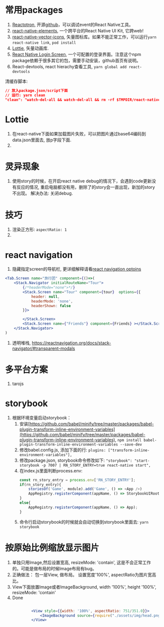 # 常用packages

1. [Reactotron](https://infinite.red/reactotron), 开源[github](https://github.com/infinitered/reactotron)，可以调试event的React Native工具。
1. [react-native-elements](https://github.com/react-native-elements/react-native-elements), 一个跨平台的React Native UI Kit, 它跨web!
2. [react-native-vector-icons](https://github.com/oblador/react-native-vector-icons), 矢量图标库。如果不能正常工作，可以运行`yarn react-native link`, `pod install`
3. [Lottie](https://github.com/react-native-community/lottie-react-native), 矢量动画库.
4. [React Native Login Screen](https://github.com/WrathChaos/react-native-login-screen), 一个可配置的登录界面。注意这个npm package依赖于很多其它的包，需要手动安装，github首页有说明。
1. React-devtools, react hierachy查看工具, `yarn global add react-devtools`

清缓存脚本:

~~~json
// 放入package.json/script下面
// 运行: yarn clean
"clean": "watch-del-all && watch-del-all && rm -rf $TMPDIR/react-native-packager-cache-* && rm -rf $TMPDIR/metro-bundler-cache-*"
~~~

# Lottie

1. 在react-native下面如果加载图片失败，可以把图片通过base64编码到data.json里面去, 放p字段下面.
2. 
# 灵异现象

1. 使用story的时候，在开启react native debug的情况下，会遇到code更新没有反应的情况, 重启电脑都没有用，删除了的story会一直出现，新加的story不出现。 解决办法: 关闭debug.

# 技巧

1. 渲染正方形: `aspectRatio: 1`
2. 

# react navigation

1. 隐藏指定screen的导航栏, 更详细解释请看[react navigation optoins](https://reactnavigation.org/docs/stack-navigator/#options)

~~~jsx
<Tab.Screen name="旅行团" component={()=>(
    <Stack.Navigator initialRouteName="Tour">
        {/*headerMode="none">*/}
        <Stack.Screen name="Tour" component={tour}  options={{
            header: null,
            headerMode: 'none',
            headerShown: false
        }}>

        </Stack.Screen>
        <Stack.Screen name={"Friends"} component={Friends} ></Stack.Screen>
    </Stack.Navigator>
)
~~~

1. 透明堆栈, https://reactnavigation.org/docs/stack-navigator/#transparent-modals

# 多平台方案

1. tarojs


# storybook

1. 根据环境变量启动storybook：
    1. 安装[https://github.com/babel/minify/tree/master/packages/babel-plugin-transform-inline-environment-variables](https://github.com/babel/minify/tree/master/packages/babel-plugin-transform-inline-environment-variables), `npm install babel-plugin-transform-inline-environment-variables --save-dev`
    2. 修改babel.config.js, 添加下面的行: `plugins: ["transform-inline-environment-variables"],`
    3. 修改package.json, storybook命令修改如下: `"storybook": "start-storybook -p 7007 | RN_STORY_ENTRY=true react-native start",`
    4. 在index.js里面判断process.env: 
        ~~~javascript
        const rn_story_entry = process.env['RN_STORY_ENTRY'];
        if(rn_story_entry){
            storiesOf('Game', module).add('Game', () => <App />)
            AppRegistry.registerComponent(appName, () => StorybookUIRoot)
        }
        else{
            AppRegistry.registerComponent(appName, () => App);
        }
        ~~~
    5. 命令行启动storybook的时候就会自动切换到storybook里面去: `yarn storybook`

# 按原始比例缩放显示图片

1. 单独只用Image,然后设置宽高, resizeMode: 'contain', 这是不会正常工作的。可能是做布局的时候Image布局有bug。
1. 正确做法： 包一层View, 做布局。 设置宽度'100%', aspectRatio为图片宽高比。
2. View下面放置Image或者ImageBackground, width '100%', height '100%', resizeMode: 'contain'
3. Done

~~~jsx

            <View style={{width: '100%', aspectRatio: 751/351.0}}>
                <ImageBackground source={require("./assets/img/head.png")} style={{ width: '100%', height: '100%', resizeMode: 'contain', justifyContent: 'center'}} />
            </View>
~~~